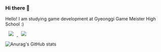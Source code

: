 ### Hi there 👋

Hello! I am studying game development at Gyeonggi Game Meister High School :)

<a href="https://www.instagram.com/alsry._.112/">
    <img 
        src="http://img.shields.io/badge/-Instagram-000000?style=flat&logo=Instagram&link=https://www.instagram.com/alsry._.112/"
        style="height : auto; margin-left : 10px; margin-right : 10px;"/>
</a>

<a href="http://ggm.gondr.net/user/profile/282">
    <img 
        src="http://img.shields.io/badge/-School-87CEFA?style=flat&logo=Google &link=http://ggm.gondr.net/user/profile/282"
        style="height : auto; margin-left : 10px; margin-right : 10px;"/>
</a>

![Anurag's GitHub stats](https://github-readme-stats.vercel.app/api?username=mingyo0125&show_icons=true&theme=radical)
